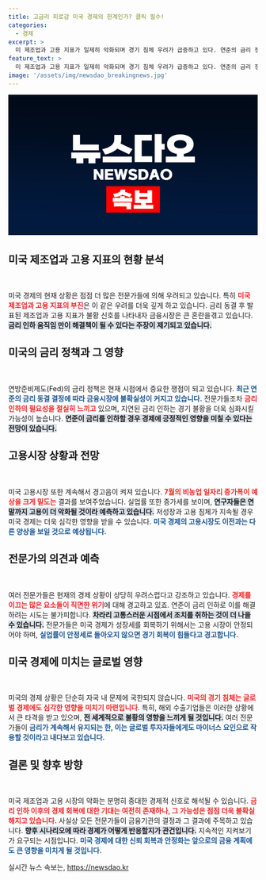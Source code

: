```yaml
---
title: 고금리 피로감 미국 경제의 한계인가? 클릭 필수!
categories:
  - 경제
excerpt: >
  미 제조업과 고용 지표가 일제히 악화되며 경기 침체 우려가 급증하고 있다. 연준의 금리 정책 전환 시점을 놓쳤다는 비판이 쏟아지며, 9월 금리 인하 가능성이 커지고 있다. 전문가들은 실업률 증가가 침체를 촉발할 수 있다고 경고한다.
feature_text: >
  미 제조업과 고용 지표가 일제히 악화되며 경기 침체 우려가 급증하고 있다. 연준의 금리 정책 전환 시점을 놓쳤다는 비판이 쏟아지며, 9월 금리 인하 가능성이 커지고 있다. 전문가들은 실업률 증가가 침체를 촉발할 수 있다고 경고한다.
image: '/assets/img/newsdao_breakingnews.jpg'
---
```


<p><img src="/assets/img/newsdao_breakingnews.jpg" alt="koreaapp 속보" /></p>

<h2 data-ke-size="size26">미국 제조업과 고용 지표의 현황 분석</h2>

<p data-ke-size="size16">&nbsp;</p>

<p>미국 경제의 현재 상황은 점점 더 많은 전문가들에 의해 우려되고 있습니다. 특히 <b><span style="color: #ee2323;">미국 제조업과 고용 지표의 부진</span></b>은 이 같은 우려를 더욱 깊게 하고 있습니다. 금리 동결 후 발표된 제조업과 고용 지표가 불황 신호를 나타내자 금융시장은 큰 혼란을겪고 있습니다. <b><span style="background-color: #21538527;">금리 인하 움직임 만이 해결책이 될 수 있다는 주장이 제기되고 있습니다.</span></b></p>

<h2 data-ke-size="size26">미국의 금리 정책과 그 영향</h2>

<p data-ke-size="size16">&nbsp;</p>

<p>연방준비제도(Fed)의 금리 정책은 현재 시점에서 중요한 쟁점이 되고 있습니다. <b><span style="color: #1a5490;">최근 연준의 금리 동결 결정에 따라 금융시장에 불확실성이 커지고 있습니다.</span></b> 전문가들조차 <b><span style="color: #ee2323;">금리 인하의 필요성을 절실히 느끼고</span></b> 있으며, 지연된 금리 인하는 경기 불황을 더욱 심화시킬 가능성이 높습니다. <b><span style="background-color: #21538527;">연준이 금리를 인하할 경우 경제에 긍정적인 영향을 미칠 수 있다는 전망이 있습니다.</span></b></p>

<h2 data-ke-size="size26">고용시장 상황과 전망</h2>

<p data-ke-size="size16">&nbsp;</p>

<p>미국 고용시장 또한 계속해서 경고음이 켜져 있습니다. <b><span style="color: #ee2323;">7월의 비농업 일자리 증가폭이 예상을 크게 밑도는</span></b> 결과를 보여주었습니다. 실업률 또한 증가세를 보이며, <b><span style="background-color: #21538527;">연구자들은 연말까지 고용이 더 악화될 것이라 예측하고 있습니다.</span></b> 저성장과 고용 침체가 지속될 경우 미국 경제는 더욱 심각한 영향을 받을 수 있습니다. <b><span style="color: #1a5490;">미국 경제의 고용시장도 이전과는 다른 양상을 보일 것으로 예상됩니다.</span></b></p>

<h2 data-ke-size="size26">전문가의 의견과 예측</h2>

<p data-ke-size="size16">&nbsp;</p>

<p>여러 전문가들은 현재의 경제 상황이 상당히 우려스럽다고 강조하고 있습니다. <b><span style="color: #ee2323;">경제를 이끄는 많은 요소들이 직면한 위기</span></b>에 대해 경고하고 있죠. 연준이 금리 인하로 이를 해결하려는 시도는 불가피합니다. <b><span style="background-color: #21538527;">차라리 고통스러운 시점에서 조치를 취하는 것이 더 나을 수 있습니다.</span></b> 전문가들은 미국 경제가 성장세를 회복하기 위해서는 고용 시장이 안정되어야 하며, <b><span style="color: #1a5490;">실업률이 안정세로 돌아오지 않으면 경기 회복이 힘들다고 경고합니다.</span></b></p>

<h2 data-ke-size="size26">미국 경제에 미치는 글로벌 영향</h2>

<p data-ke-size="size16">&nbsp;</p>

<p>미국의 경제 상황은 단순히 자국 내 문제에 국한되지 않습니다. <b><span style="color: #ee2323;">미국의 경기 침체는 글로벌 경제에도 심각한 영향을 미치기 마련입니다.</span></b> 특히, 해외 수출기업들은 이러한 상황에서 큰 타격을 받고 있으며, <b><span style="background-color: #21538527;">전 세계적으로 불황의 영향을 느끼게 될 것입니다.</span></b> 여러 전문가들이 <b><span style="color: #1a5490;">금리가 계속해서 유지되는 한, 이는 글로벌 투자자들에게도 마이너스 요인으로 작용할 것이라고 내다보고 있습니다.</span></b></p>

<h2 data-ke-size="size26">결론 및 향후 방향</h2>

<p data-ke-size="size16">&nbsp;</p>

<p>미국 제조업과 고용 시장의 악화는 분명히 중대한 경제적 신호로 해석될 수 있습니다. <b><span style="color: #ee2323;">금리 인하 이후의 경제 회복에 대한 기대는 여전히 존재하나, 그 가능성은 점점 더욱 불확실해지고 있습니다.</span></b> 사실상 모든 전문가들이 금융기관의 결정과 그 결과에 주목하고 있습니다. <b><span style="background-color: #21538527;">향후 시나리오에 따라 경제가 어떻게 반응할지가 관건입니다.</span></b> 지속적인 지켜보기가 요구되는 시점입니다. <b><span style="color: #1a5490;">미국 경제에 대한 신뢰 회복과 안정화는 앞으로의 금융 계획에도 큰 영향을 미치게 될 것입니다.</span></b></p>
실시간 뉴스 속보는, <a href="https://newsdao.kr" rel="dofollow">https://newsdao.kr</a>


